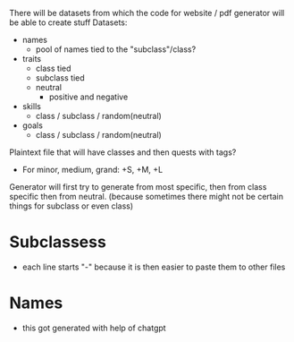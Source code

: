 There will be datasets from which the code for website / pdf generator will be able to create stuff
Datasets:
- names
    - pool of names tied to the "subclass"/class?
- traits
    - class tied
    - subclass tied
    - neutral
        - positive and negative
- skills
    - class / subclass / random(neutral)
- goals
    - class / subclass / random(neutral)

Plaintext file that will have classes and then quests with tags?
- For minor, medium, grand: +S, +M, +L

Generator will first try to generate from most specific, then from class specific then from neutral. (because sometimes there might not be certain things for subclass or even class)

# Subclassess
- each line starts "-" because it is then easier to paste them to other files

# Names
- this got generated with help of chatgpt
